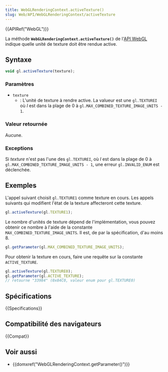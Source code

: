```yaml
---
title: WebGLRenderingContext.activeTexture()
slug: Web/API/WebGLRenderingContext/activeTexture
---
```


{{APIRef("WebGL")}}

La méthode **`WebGLRenderingContext.activeTexture()`** de l'[API WebGL](/fr/docs/Web/API/WebGL_API) indique quelle unité de texture doit être rendue active.

## Syntaxe

```js
void gl.activeTexture(texture);
```

### Paramètres

- `texture`
  - : L'unité de texture à rendre active. La valueur est une `gl.TEXTUREI` où _I_ est dans la plage de 0 à `gl.MAX_COMBINED_TEXTURE_IMAGE_UNITS - 1`.

### Valeur retournée

Aucune.

### Exceptions

Si _texture_ n'est pas l'une des `gl.TEXTUREI`, où _I_ est dans la plage de 0 à `gl.MAX_COMBINED_TEXTURE_IMAGE_UNITS - 1`, une erreur `gl.INVALID_ENUM` est déclenchée.

## Exemples

L'appel suivant choisit `gl.TEXTURE1` comme texture en cours. Les appels suivants qui modifient l'état de la texture affecteront cette texture.

```js
gl.activeTexture(gl.TEXTURE1);
```

Le nombre d'unités de texture dépend de l'implémentation, vous pouvez obtenir ce nombre à l'aide de la constante `MAX_COMBINED_TEXTURE_IMAGE_UNITS`. Il est, de par la spécification, d'au moins 8.

```js
gl.getParameter(gl.MAX_COMBINED_TEXTURE_IMAGE_UNITS);
```

Pour obtenir la texture en cours, faire une requête sur la constante `ACTIVE_TEXTURE`.

```js
gl.activeTexture(gl.TEXTURE0);
gl.getParameter(gl.ACTIVE_TEXTURE);
// retourne "33984" (0x84C0, valeur enum pour gl.TEXTURE0)
```

## Spécifications

{{Specifications}}

## Compatibilité des navigateurs

{{Compat}}

## Voir aussi

- {{domxref("WebGLRenderingContext.getParameter()")}}
